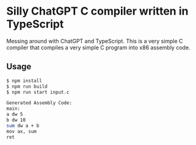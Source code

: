 # Silly ChatGPT C compiler written in TypeScript

Messing around with ChatGPT and TypeScript. This is a very simple C compiler that compiles a very simple C program into x86 assembly code.

## Usage
```bash
$ npm install
$ npm run build
$ npm run start input.c

Generated Assembly Code:
main:
a dw 5
b dw 10
sum dw a + b
mov ax, sum
ret
```